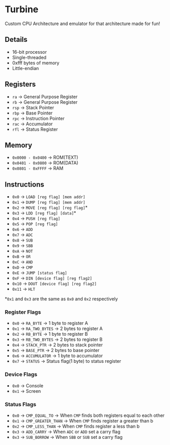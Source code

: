 # Turbine

Custom CPU Architecture and emulator for that architecture made for fun!

## Details

- 16-bit processor
- Single-threaded
- 0xfff bytes of memory
- Little-endian

## Registers

- `ra`  -> General Purpose Register
- `rb`  -> General Purpose Register
- `rsp` -> Stack Pointer
- `rbp` -> Base Pointer
- `rpc` -> Instruction Pointer
- `rac` -> Accumulator
- `rfl` -> Status Register

## Memory

- `0x0000 - 0x0400` -> ROM(TEXT)
- `0x0401 - 0x0800` -> ROM(DATA)
- `0x0801 - 0xFFFF` -> RAM

## Instructions

- `0x0`  -> `LOAD [reg flag] [mem addr]`
- `0x1`  -> `DUMP [reg flag] [mem addr]`
- `0x2`  -> `MOVE [reg flag] [reg flag]`*
- `0x3`  -> `LDD [reg flag] [data]`*
- `0x4`  -> `PUSH [reg flag]`
- `0x5`  -> `POP [reg flag]`
- `0x6`  -> `ADD`
- `0x7`  -> `ADC`
- `0x8`  -> `SUB`
- `0x9`  -> `SBB`
- `0xA`  -> `NOT`
- `0xB`  -> `OR`
- `0xC`  -> `AND`
- `0xD`  -> `CMP`
- `0xE`  -> `JUMP [status flag]`
- `0xF`  -> `DIN [device flag] [reg flag2]`
- `0x10` -> `DOUT [device flag] [reg flag2]`
- `0x11` -> `HLT`

*`0x1` and `0x3` are the same as `0x0` and `0x2` respectively

### Register Flags

- `0x0` -> `RA_BYTE`      -> 1 byte to register A
- `0x1` -> `RA_TWO_BYTES` -> 2 bytes to register A
- `0x2` -> `RB_BYTE`      -> 1 byte to register B
- `0x3` -> `RB_TWO_BYTES` -> 2 bytes to register B
- `0x4` -> `STACK_PTR`    -> 2 bytes to stack pointer
- `0x5` -> `BASE_PTR`     -> 2 bytes to base pointer
- `0x6` -> `ACCUMULATOR`  -> 1 byte to accumulator
- `0x7` -> `STATUS`       -> Status flag(1 byte) to status register

### Device Flags

- `0x0` -> Console
- `0x1` -> Screen

### Status Flags

- `0x0` -> `CMP_EQUAL_TO`     -> When `CMP` finds both registers equal to each other
- `0x1` -> `CMP_GREATER_THAN` -> When `CMP` finds register a greater than b
- `0x2` -> `CMP_LESS_THAN`    -> When `CMP` finds register a less than b
- `0x3` -> `ADD_CARRY`        -> When `ADC` or `ADD` set a carry flag
- `0x3` -> `SUB_BORROW`       -> When `SBB` or `SUB` set a carry flag
